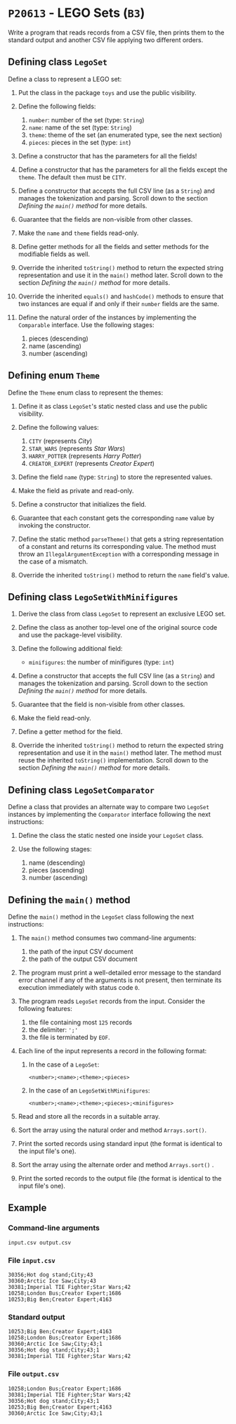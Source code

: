 # `P20613` - LEGO Sets (`B3`)

Write a program that reads records from a CSV file, then prints them to the standard output and another CSV file applying two different orders.

## Defining class `LegoSet`

Define a class to represent a LEGO set:

1. Put the class in the package `toys` and use the public visibility.
1. Define the following fields:

   1. `number`: number of the set (type: `String`)
   1. `name`: name of the set (type: `String`)
   1. `theme`: theme of the set (an enumerated type, see the next section)
   1. `pieces`: pieces in the set (type: `int`)

1. Define a constructor that has the parameters for all the fields!
1. Define a constructor that has the parameters for all the fields except the `theme`. The default `them` must be `CITY`.
1. Define a constructor that accepts the full CSV line (as a `String`) and manages the tokenization and parsing. Scroll down to the section *Defining the `main()` method* for more details.
1. Guarantee that the fields are non-visible from other classes.
1. Make the `name` and `theme` fields read-only.
1. Define getter methods for all the fields and setter methods for the modifiable fields as well.
1. Override the inherited `toString()` method to return the expected string representation and use it in the `main()` method later. Scroll down to the section *Defining the `main()` method* for more details.
1. Override the inherited `equals()` and `hashCode()` methods to ensure that two instances are equal if and only if their `number` fields are the same.
1. Define the natural order of the instances by implementing the `Comparable` interface. Use the following stages:

   1. pieces (descending)
   1. name (ascending)
   1. number (ascending)

## Defining enum `Theme`

Define the `Theme` enum class to represent the themes:

1. Define it as class `LegoSet`'s static nested class and use the public visibility.
1. Define the following values:

   1. `CITY` (represents *City*)
   1. `STAR_WARS` (represents *Star Wars*)
   1. `HARRY_POTTER` (represents *Harry Potter*)
   1. `CREATOR_EXPERT` (represents *Creator Expert*)

1. Define the field `name` (type: `String`) to store the represented values.
1. Make the field as private and read-only.
1. Define a constructor that initializes the field.
1. Guarantee that each constant gets the corresponding `name` value by invoking the constructor.
1. Define the static method `parseTheme()` that gets a string representation of a constant and returns its corresponding value. The method must throw an `IllegalArgumentException` with a corresponding message in the case of a mismatch.
1. Override the inherited `toString()` method to return the `name` field's value.

## Defining class `LegoSetWithMinifigures`

1. Derive the class from class `LegoSet` to represent an exclusive LEGO set.
1. Define the class as another top-level one of the original source code and use the package-level visibility.
1. Define the following additional field:

   * `minifigures`: the number of minifigures (type: `int`)

1. Define a constructor that accepts the full CSV line (as a `String`) and manages the tokenization and parsing. Scroll down to the section *Defining the `main()` method* for more details.
1. Guarantee that the field is non-visible from other classes.
1. Make the field read-only.
1. Define a getter method for the field.
1. Override the inherited `toString()` method to return the expected string representation and use it in the `main()` method later. The method must reuse the inherited `toString()` implementation. Scroll down to the section *Defining the `main()` method* for more details.

## Defining class `LegoSetComparator`

Define a class that provides an alternate way to compare two `LegoSet` instances by implementing the `Comparator` interface following the next instructions:

1. Define the class the static nested one inside your `LegoSet` class.
1. Use the following stages:

   1. name (descending)
   1. pieces (ascending)
   1. number (ascending)


## Defining the `main()` method

Define the `main()` method in the `LegoSet` class following the next instructions:

1. The `main()` method consumes two command-line arguments:

   1. the path of the input CSV document
   1. the path of the output CSV document

1. The program must print a well-detailed error message to the standard error channel if any of the arguments is not present, then terminate its execution immediately with status code `0`.
1. The program reads `LegoSet` records from the input. Consider the following features:

   1. the file containing most `125` records
   1. the delimiter: `';'`
   1. the file is terminated by `EOF`.

1. Each line of the input represents a record in the following format:

   1. In the case of a `LegoSet`:

      ```
      <number>;<name>;<theme>;<pieces>
      ```

   1. In the case of an `LegoSetWithMinifigures`:

      ```
      <number>;<name>;<theme>;<pieces>;<minifigures>
      ```

1. Read and store all the records in a suitable array.
1. Sort the array using the natural order and method `Arrays.sort()`.
1. Print the sorted records using standard input (the format is identical to the input file's one).
1. Sort the array using the alternate order and method `Arrays.sort()` .
1. Print the sorted records to the output file (the format is identical to the input file's one).

## Example

### Command-line arguments

```
input.csv output.csv
```


### File `input.csv`

```
30356;Hot dog stand;City;43
30360;Arctic Ice Saw;City;43
30381;Imperial TIE Fighter;Star Wars;42
10258;London Bus;Creator Expert;1686
10253;Big Ben;Creator Expert;4163
```

### Standard output

```
10253;Big Ben;Creator Expert;4163
10258;London Bus;Creator Expert;1686
30360;Arctic Ice Saw;City;43;1
30356;Hot dog stand;City;43;1
30381;Imperial TIE Fighter;Star Wars;42
```

### File `output.csv`

```
10258;London Bus;Creator Expert;1686
30381;Imperial TIE Fighter;Star Wars;42
30356;Hot dog stand;City;43;1
10253;Big Ben;Creator Expert;4163
30360;Arctic Ice Saw;City;43;1
```
